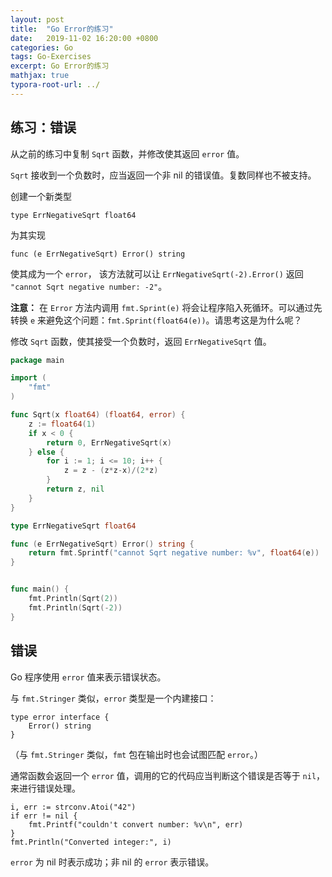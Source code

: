 ```yaml
---
layout: post
title:  "Go Error的练习"
date:   2019-11-02 16:20:00 +0800
categories: Go
tags: Go-Exercises
excerpt: Go Error的练习
mathjax: true
typora-root-url: ../
---
```


## 练习：错误

从之前的练习中复制 `Sqrt` 函数，并修改使其返回 `error` 值。

`Sqrt` 接收到一个负数时，应当返回一个非 nil 的错误值。复数同样也不被支持。

创建一个新类型

```
type ErrNegativeSqrt float64
```

为其实现

```
func (e ErrNegativeSqrt) Error() string
```

使其成为一个 `error`， 该方法就可以让 `ErrNegativeSqrt(-2).Error()` 返回 `"cannot Sqrt negative number: -2"`。

**注意：** 在 `Error` 方法内调用 `fmt.Sprint(e)` 将会让程序陷入死循环。可以通过先转换 `e` 来避免这个问题：`fmt.Sprint(float64(e))`。请思考这是为什么呢？

修改 `Sqrt` 函数，使其接受一个负数时，返回 `ErrNegativeSqrt` 值。

```go
package main

import (
	"fmt"
)

func Sqrt(x float64) (float64, error) {
	z := float64(1)
	if x < 0 {
		return 0, ErrNegativeSqrt(x)
	} else {
		for i := 1; i <= 10; i++ {
			z = z - (z*z-x)/(2*z)
		}
		return z, nil
	}
}

type ErrNegativeSqrt float64

func (e ErrNegativeSqrt) Error() string {
	return fmt.Sprintf("cannot Sqrt negative number: %v", float64(e))
}


func main() {
	fmt.Println(Sqrt(2))
	fmt.Println(Sqrt(-2))
}
```

## 错误

Go 程序使用 `error` 值来表示错误状态。

与 `fmt.Stringer` 类似，`error` 类型是一个内建接口：

```
type error interface {
    Error() string
}
```

（与 `fmt.Stringer` 类似，`fmt` 包在输出时也会试图匹配 `error`。）

通常函数会返回一个 `error` 值，调用的它的代码应当判断这个错误是否等于 `nil`， 来进行错误处理。

```
i, err := strconv.Atoi("42")
if err != nil {
    fmt.Printf("couldn't convert number: %v\n", err)
}
fmt.Println("Converted integer:", i)
```

`error` 为 nil 时表示成功；非 nil 的 `error` 表示错误。